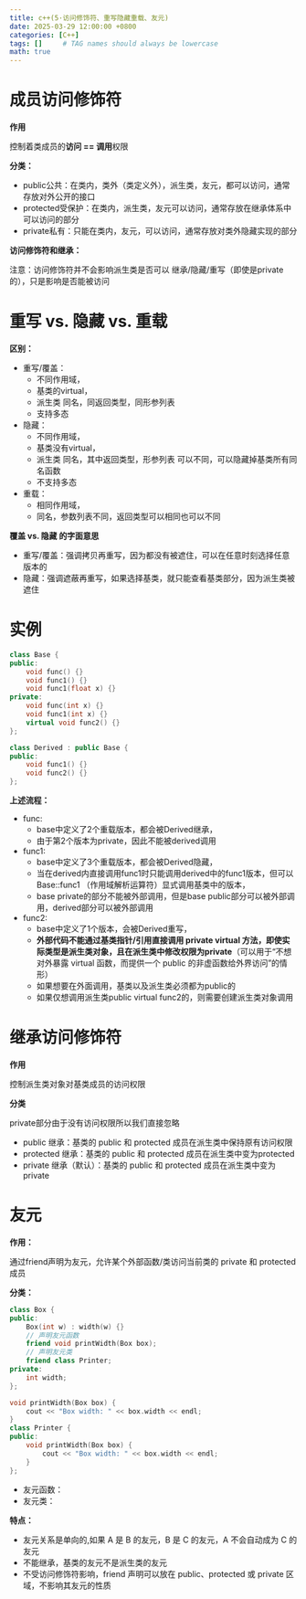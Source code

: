 ```yaml
---
title: c++(5·访问修饰符、重写隐藏重载、友元)
date: 2025-03-29 12:00:00 +0800
categories: [C++]
tags: []     # TAG names should always be lowercase
math: true
---
```

# 成员访问修饰符

**作用**

控制着类成员的**访问 == 调用**权限

**分类：**

* public公共：在类内，类外（类定义外），派生类，友元，都可以访问，通常存放对外公开的接口
* protected受保护：在类内，派生类，友元可以访问，通常存放在继承体系中可以访问的部分
* private私有：只能在类内，友元，可以访问，通常存放对类外隐藏实现的部分

**访问修饰符和继承：**

注意：访问修饰符并不会影响派生类是否可以 继承/隐藏/重写（即使是private的），只是影响是否能被访问

# 重写 vs. 隐藏 vs. 重载

**区别：**

* 重写/覆盖：
  * 不同作用域，
  * 基类的virtual，
  * 派生类 同名，同返回类型，同形参列表
  * 支持多态
* 隐藏：
  * 不同作用域，
  * 基类没有virtual，
  * 派生类 同名，其中返回类型，形参列表 可以不同，可以隐藏掉基类所有同名函数
  * 不支持多态
* 重载：
  * 相同作用域，
  * 同名，参数列表不同，返回类型可以相同也可以不同

**覆盖 vs. 隐藏 的字面意思**

* 重写/覆盖：强调拷贝再重写，因为都没有被遮住，可以在任意时刻选择任意版本的
* 隐藏：强调遮蔽再重写，如果选择基类，就只能查看基类部分，因为派生类被遮住

# 实例

```c++
class Base {
public:
    void func() {}
    void func1() {}
    void func1(float x) {}  
private:  
    void func(int x) {}
    void func1(int x) {}  
    virtual void func2() {}
};

class Derived : public Base {
public:
    void func1() {}
    void func2() {}
};
```

**上述流程：**

* func:
  * base中定义了2个重载版本，都会被Derived继承，
  * 由于第2个版本为private，因此不能被derived调用
* func1:
  * base中定义了3个重载版本，都会被Derived隐藏，
  * 当在derived内直接调用func1时只能调用derived中的func1版本，但可以Base::func1 （作用域解析运算符）显式调用基类中的版本，
  * base private的部分不能被外部调用，但是base public部分可以被外部调用，derived部分可以被外部调用
* func2:
  * base中定义了1个版本，会被Derived重写，
  * **外部代码不能通过基类指针/引用直接调用 private virtual 方法，即使实际类型是派生类对象，且在派生类中修改权限为private**（可以用于“不想对外暴露 virtual 函数，而提供一个 public 的非虚函数给外界访问”的情形）
  * 如果想要在外面调用，基类以及派生类必须都为public的
  * 如果仅想调用派生类public virtual func2的，则需要创建派生类对象调用

# 继承访问修饰符

**作用**

控制派生类对象对基类成员的访问权限

**分类**

private部分由于没有访问权限所以我们直接忽略

* public 继承：基类的 public 和 protected 成员在派生类中保持原有访问权限
* protected 继承：基类的 public 和 protected 成员在派生类中变为protected
* private 继承（默认）：基类的 public 和 protected 成员在派生类中变为private

# 友元

**作用：**

通过friend声明为友元，允许某个外部函数/类访问当前类的 private 和 protected 成员

**分类：**

```c++
class Box {
public:
    Box(int w) : width(w) {}
    // 声明友元函数
    friend void printWidth(Box box);
    // 声明友元类
    friend class Printer;
private:
    int width;
};

void printWidth(Box box) {
    cout << "Box width: " << box.width << endl;
}
class Printer {
public:
    void printWidth(Box box) {
        cout << "Box width: " << box.width << endl;
    }
};
```

* 友元函数：
* 友元类：

**特点：**

* 友元关系是单向的,如果 A 是 B 的友元，B 是 C 的友元，A 不会自动成为 C 的友元
* 不能继承，基类的友元不是派生类的友元
* 不受访问修饰符影响，friend 声明可以放在 public、protected 或 private 区域，不影响其友元的性质
